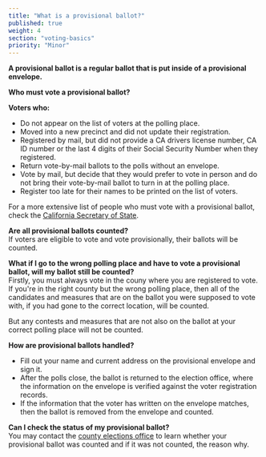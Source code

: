 ```yaml
---
title: "What is a provisional ballot?"
published: true
weight: 4
section: "voting-basics"
priority: "Minor"
---
```


**A provisional ballot is a regular ballot that is put inside of a provisional envelope.** 

**Who must vote a provisional ballot?**  

**Voters who:**  
- Do not appear on the list of voters at the polling place. 
- Moved into a new precinct and did not update their registration.
- Registered by mail, but did not provide a CA drivers license number, CA ID number or the last 4 digits of their Social Security Number when they registered.
- Return vote-by-mail ballots to the polls without an envelope.
- Vote by mail, but decide that they would prefer to vote in person and do not bring their vote-by-mail ballot to turn in at the polling place.
- Register too late for their names to be printed on the list of voters.  

For a more extensive list of people who must vote with a provisional ballot, check the [California Secretary of State](http://www.sos.ca.gov/elections/voting-resources/provisional-voting/).

**Are all provisional ballots counted?**  
If voters are eligible to vote and vote provisionally, their ballots will be counted.  

**What if I go to the wrong polling place and have to vote a provisional ballot, will my ballot still be counted?**  
Firstly, you must always vote in the couny where you are registered to vote.  
If you're in the right county but the wrong polling place, then all of the candidates and measures that are on the ballot you were supposed to vote with, if you had gone to the correct location, will be counted.  

But any contests and measures that are not also on the ballot at your correct polling place will not be counted.  

**How are provisional ballots handled?**  
- Fill out your name and current address on the provisional envelope and sign it. 
- After the polls close, the ballot is returned to the election office, where the information on the envelope is verified against the voter registration records.  
- If the information that the voter has written on the envelope matches, then the ballot is removed from the envelope and counted.  

**Can I check the status of my provisional ballot?**  
You may contact the [county elections office](http://www.sos.ca.gov/elections/voting-resources/county-elections-offices/) to learn whether your provisional ballot was counted and if it was not counted, the reason why.  
